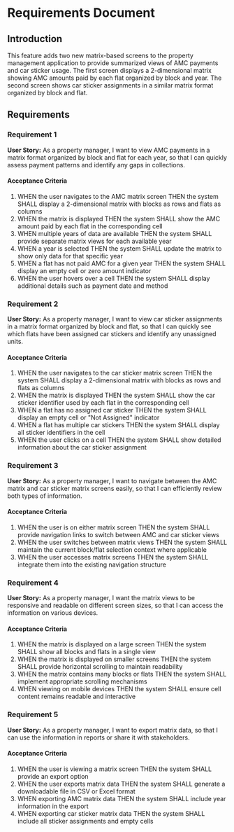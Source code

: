 # Requirements Document

## Introduction

This feature adds two new matrix-based screens to the property management application to provide summarized views of AMC payments and car sticker usage. The first screen displays a 2-dimensional matrix showing AMC amounts paid by each flat organized by block and year. The second screen shows car sticker assignments in a similar matrix format organized by block and flat.

## Requirements

### Requirement 1

**User Story:** As a property manager, I want to view AMC payments in a matrix format organized by block and flat for each year, so that I can quickly assess payment patterns and identify any gaps in collections.

#### Acceptance Criteria

1. WHEN the user navigates to the AMC matrix screen THEN the system SHALL display a 2-dimensional matrix with blocks as rows and flats as columns
2. WHEN the matrix is displayed THEN the system SHALL show the AMC amount paid by each flat in the corresponding cell
3. WHEN multiple years of data are available THEN the system SHALL provide separate matrix views for each available year
4. WHEN a year is selected THEN the system SHALL update the matrix to show only data for that specific year
5. WHEN a flat has not paid AMC for a given year THEN the system SHALL display an empty cell or zero amount indicator
6. WHEN the user hovers over a cell THEN the system SHALL display additional details such as payment date and method

### Requirement 2

**User Story:** As a property manager, I want to view car sticker assignments in a matrix format organized by block and flat, so that I can quickly see which flats have been assigned car stickers and identify any unassigned units.

#### Acceptance Criteria

1. WHEN the user navigates to the car sticker matrix screen THEN the system SHALL display a 2-dimensional matrix with blocks as rows and flats as columns
2. WHEN the matrix is displayed THEN the system SHALL show the car sticker identifier used by each flat in the corresponding cell
3. WHEN a flat has no assigned car sticker THEN the system SHALL display an empty cell or "Not Assigned" indicator
4. WHEN a flat has multiple car stickers THEN the system SHALL display all sticker identifiers in the cell
5. WHEN the user clicks on a cell THEN the system SHALL show detailed information about the car sticker assignment

### Requirement 3

**User Story:** As a property manager, I want to navigate between the AMC matrix and car sticker matrix screens easily, so that I can efficiently review both types of information.

#### Acceptance Criteria

1. WHEN the user is on either matrix screen THEN the system SHALL provide navigation links to switch between AMC and car sticker views
2. WHEN the user switches between matrix views THEN the system SHALL maintain the current block/flat selection context where applicable
3. WHEN the user accesses matrix screens THEN the system SHALL integrate them into the existing navigation structure

### Requirement 4

**User Story:** As a property manager, I want the matrix views to be responsive and readable on different screen sizes, so that I can access the information on various devices.

#### Acceptance Criteria

1. WHEN the matrix is displayed on a large screen THEN the system SHALL show all blocks and flats in a single view
2. WHEN the matrix is displayed on smaller screens THEN the system SHALL provide horizontal scrolling to maintain readability
3. WHEN the matrix contains many blocks or flats THEN the system SHALL implement appropriate scrolling mechanisms
4. WHEN viewing on mobile devices THEN the system SHALL ensure cell content remains readable and interactive

### Requirement 5

**User Story:** As a property manager, I want to export matrix data, so that I can use the information in reports or share it with stakeholders.

#### Acceptance Criteria

1. WHEN the user is viewing a matrix screen THEN the system SHALL provide an export option
2. WHEN the user exports matrix data THEN the system SHALL generate a downloadable file in CSV or Excel format
3. WHEN exporting AMC matrix data THEN the system SHALL include year information in the export
4. WHEN exporting car sticker matrix data THEN the system SHALL include all sticker assignments and empty cells